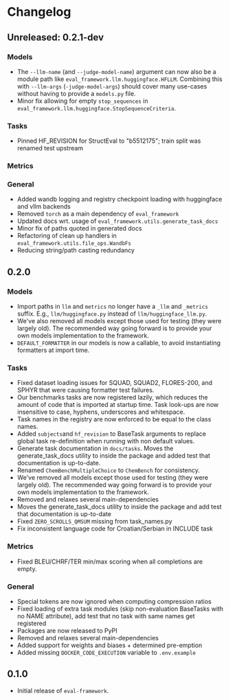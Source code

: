 # Changelog

## Unreleased: 0.2.1-dev

### Models

- The `--llm-name` (and `--judge-model-name`) argument can now also be a module path like `eval_framework.llm.huggingface.HFLLM`.
  Combining this with `--llm-args` (`-judge-model-args`) should cover many use-cases without having to provide a `models.py` file.
- Minor fix allowing for empty `stop_sequences` in `eval_framework.llm.huggingface.StopSequenceCriteria`.

### Tasks
- Pinned HF_REVISION for StructEval to "b5512175"; train split was renamed test upstream

### Metrics

### General
- Added wandb logging and registry checkpoint loading with huggingface and vllm backends
- Removed `torch` as a main dependency of `eval_framework`
- Updated docs wrt. usage of `eval_framework.utils.generate_task_docs`
- Minor fix of paths quoted in generated docs
- Refactoring of clean up handlers in `eval_framework.utils.file_ops.WandbFs`
- Reducing string/path casting redundancy

## 0.2.0

### Models
- Import paths in `llm` and `metrics` no longer have a `_llm` and `_metrics` suffix. E.g., `llm/huggingface.py` instead of `llm/huggingface_llm.py`.
- We've also removed all models except those used for testing (they were largely old). The recommended way going forward is to provide your own models implementation to the framework.
- `DEFAULT_FORMATTER` in our models is now a callable, to avoid instantiating formatters at import time.

### Tasks
- Fixed dataset loading issues for SQUAD, SQUAD2, FLORES-200, and SPHYR that were causing formatter test failures.
- Our benchmarks tasks are now registered lazily, which reduces the amount of code that is imported
  at startup time. Task look-ups are now insensitive to case, hyphens, underscores and whitespace.
- Task names in the registry are now enforced to be equal to the class names.
- Added `subjects`and `hf_revision` to BaseTask arguments to replace global task re-definition when running with non default values.
- Generate task documentation in `docs/tasks`. Moves the generate_task_docs utility to inside the package and added test that documentation is up-to-date.
- Renamed `ChemBenchMultipleChoice` to `ChemBench` for consistency.
- We've removed all models except those used for testing (they were largely old). The recommended way going forward is to provide
  your own models implementation to the framework.
- Removed and relaxes several main-dependencies
- Moves the generate_task_docs utility to inside the package and add test that documentation is up-to-date
- Fixed `ZERO_SCROLLS_QMSUM` missing from task_names.py
- Fix inconsistent language code for Croatian/Serbian in INCLUDE task

### Metrics
- Fixed BLEU/CHRF/TER min/max scoring when all completions are empty.

### General
- Special tokens are now ignored when computing compression ratios
- Fixed loading of extra task modules (skip non-evaluation BaseTasks with no NAME attribute), add test that no task with same names get registered
- Packages are now released to PyPI
- Removed and relaxes several main-dependencies
- Added support for weights and biases + determined pre-emption
- Added missing `DOCKER_CODE_EXECUTION` variable to `.env.example`

## 0.1.0

- Initial release of `eval-framework`.
